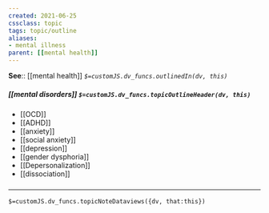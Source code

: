 ```yaml
---
created: 2021-06-25
cssclass: topic
tags: topic/outline
aliases:
- mental illness
parent: [[mental health]]
---
```


**See**:: [[mental health]]
*`$=customJS.dv_funcs.outlinedIn(dv, this)`*

##### [[mental disorders]] `$=customJS.dv_funcs.topicOutlineHeader(dv, this)`
- [[OCD]]
- [[ADHD]]
- [[anxiety]]
- [[social anxiety]]
- [[depression]]
- [[gender dysphoria]]
- [[Depersonalization]]
- [[dissociation]]

### <hr class="dataviews"/>

`$=customJS.dv_funcs.topicNoteDataviews({dv, that:this})`